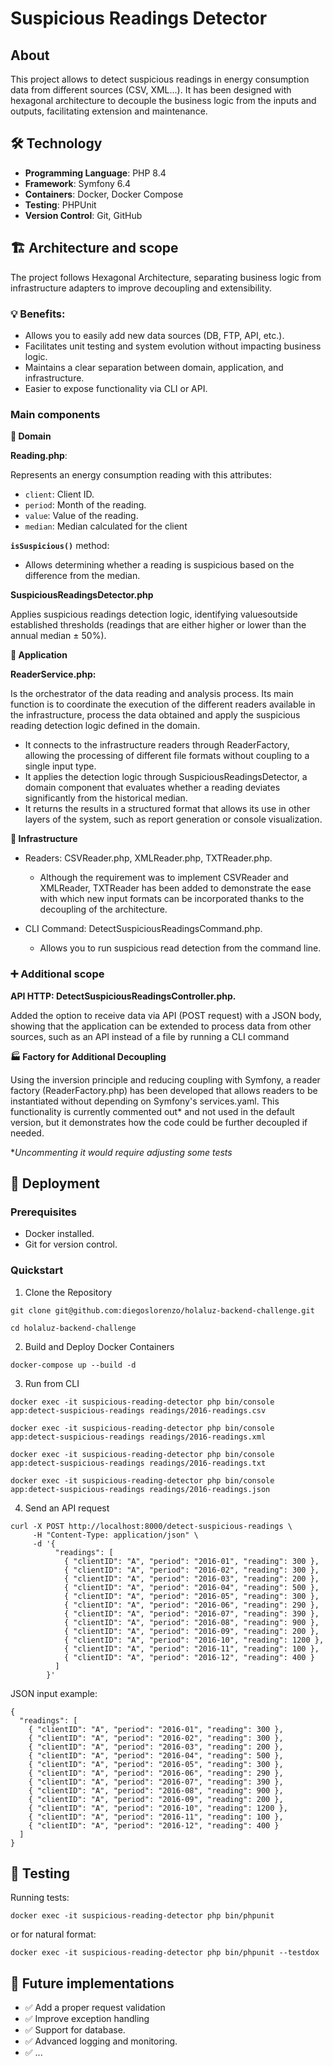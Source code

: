 # Suspicious Readings Detector

## About

This project allows to detect suspicious readings in energy consumption data from different sources (CSV, XML...).
It has been designed with hexagonal architecture to decouple the business logic from the inputs and outputs, facilitating extension and maintenance.

## 🛠️ Technology

- **Programming Language**: PHP 8.4
- **Framework**: Symfony 6.4
- **Containers**: Docker, Docker Compose
- **Testing**: PHPUnit
- **Version Control**: Git, GitHub

## 🏗️ Architecture and scope

The project follows Hexagonal Architecture, separating business logic from infrastructure adapters to improve decoupling and extensibility.

### 💡 Benefits:

- Allows you to easily add new data sources (DB, FTP, API, etc.).
- Facilitates unit testing and system evolution without impacting business logic.
- Maintains a clear separation between domain, application, and infrastructure.
- Easier to expose functionality via CLI or API.

### Main components

**📂 Domain**

**Reading.php**: 

Represents an energy consumption reading with this attributes:
- `client`: Client ID.
- `period`: Month of the reading.
- `value`: Value of the reading.
- `median`: Median calculated for the client

**`isSuspicious()`** method:

- Allows determining whether a reading is suspicious based on the difference from the median.

**SuspiciousReadingsDetector.php**

Applies suspicious readings detection logic, identifying values ​​outside established thresholds (readings that are either higher or lower than the annual median ± 50%).

**📂 Application**

**ReaderService.php:**

Is the orchestrator of the data reading and analysis process. Its main function is to coordinate the execution of the different readers available in the infrastructure, process the data obtained and apply the suspicious reading detection logic defined in the domain.

- It connects to the infrastructure readers through ReaderFactory, allowing the processing of different file formats without coupling to a single input type.
- It applies the detection logic through SuspiciousReadingsDetector, a domain component that evaluates whether a reading deviates significantly from the historical median.
- It returns the results in a structured format that allows its use in other layers of the system, such as report generation or console visualization.

**📂 Infrastructure**

- Readers: CSVReader.php, XMLReader.php, TXTReader.php.

  - Although the requirement was to implement CSVReader and XMLReader, TXTReader has been added to demonstrate the ease with which new input formats can be incorporated thanks to the decoupling of the architecture.

- CLI Command: DetectSuspiciousReadingsCommand.php.

  - Allows you to run suspicious read detection from the command line.


### ➕ Additional scope

**API HTTP: DetectSuspiciousReadingsController.php.**

Added the option to receive data via API (POST request) with a JSON body, showing that the application can be extended to process data from other sources, such as an API instead of a file by running a CLI command


**🏭 Factory for Additional Decoupling**

Using the inversion principle and reducing coupling with Symfony, a reader factory (ReaderFactory.php) has been developed that allows readers to be instantiated without depending on Symfony's services.yaml. This functionality is currently commented out* and not used in the default version, but it demonstrates how the code could be further decoupled if needed.

**Uncommenting it would require adjusting some tests*


## 🐳 Deployment

### Prerequisites
- Docker installed.
- Git for version control.

### Quickstart

1. Clone the Repository

```git clone git@github.com:diegoslorenzo/holaluz-backend-challenge.git```

```cd holaluz-backend-challenge```

2. Build and Deploy Docker Containers

```docker-compose up --build -d```

3. Run from CLI

```docker exec -it suspicious-reading-detector php bin/console app:detect-suspicious-readings readings/2016-readings.csv```

```docker exec -it suspicious-reading-detector php bin/console app:detect-suspicious-readings readings/2016-readings.xml```

```docker exec -it suspicious-reading-detector php bin/console app:detect-suspicious-readings readings/2016-readings.txt```

```docker exec -it suspicious-reading-detector php bin/console app:detect-suspicious-readings readings/2016-readings.json```

4. Send an API request

``` 
curl -X POST http://localhost:8000/detect-suspicious-readings \
     -H "Content-Type: application/json" \
     -d '{
          "readings": [
            { "clientID": "A", "period": "2016-01", "reading": 300 },
            { "clientID": "A", "period": "2016-02", "reading": 300 },
            { "clientID": "A", "period": "2016-03", "reading": 200 },
            { "clientID": "A", "period": "2016-04", "reading": 500 },
            { "clientID": "A", "period": "2016-05", "reading": 300 },
            { "clientID": "A", "period": "2016-06", "reading": 290 },
            { "clientID": "A", "period": "2016-07", "reading": 390 },
            { "clientID": "A", "period": "2016-08", "reading": 900 },
            { "clientID": "A", "period": "2016-09", "reading": 200 },
            { "clientID": "A", "period": "2016-10", "reading": 1200 },
            { "clientID": "A", "period": "2016-11", "reading": 100 },
            { "clientID": "A", "period": "2016-12", "reading": 400 }
          ]
        }'
```


JSON input example:
```
{
  "readings": [
    { "clientID": "A", "period": "2016-01", "reading": 300 },
    { "clientID": "A", "period": "2016-02", "reading": 300 },
    { "clientID": "A", "period": "2016-03", "reading": 200 },
    { "clientID": "A", "period": "2016-04", "reading": 500 },
    { "clientID": "A", "period": "2016-05", "reading": 300 },
    { "clientID": "A", "period": "2016-06", "reading": 290 },
    { "clientID": "A", "period": "2016-07", "reading": 390 },
    { "clientID": "A", "period": "2016-08", "reading": 900 },
    { "clientID": "A", "period": "2016-09", "reading": 200 },
    { "clientID": "A", "period": "2016-10", "reading": 1200 },
    { "clientID": "A", "period": "2016-11", "reading": 100 },
    { "clientID": "A", "period": "2016-12", "reading": 400 }
  ]
}
```

## 🧪 Testing

Running tests:

```docker exec -it suspicious-reading-detector php bin/phpunit```

or for natural format:

```docker exec -it suspicious-reading-detector php bin/phpunit --testdox```


## 🔄 Future implementations

- ✅ Add a proper request validation
- ✅ Improve exception handling
- ✅ Support for database.
- ✅ Advanced logging and monitoring.
- ✅ ...